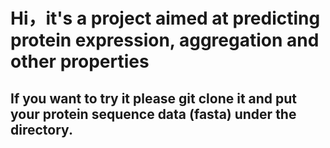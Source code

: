 # Hi，it's a project aimed at predicting protein expression, aggregation and other properties
## If you want to try it please git clone it and put your protein sequence data (fasta) under the directory.
